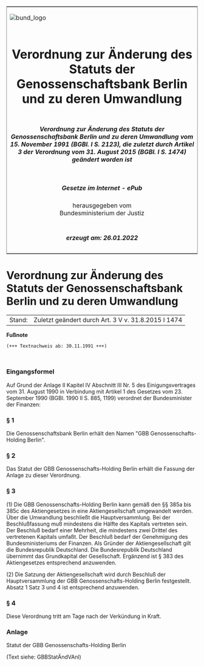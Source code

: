<span id="DECKBLATT.html"></span>

<table border="0" frame="border" width="100%">

<tr valign="top">

<td align="left">

![bund\_logo](BfJ_2021_Web_de_de.gif)

</td>

<td align="right">

 

</td>

</tr>

<tr align="center" valign="middle">

<td colspan="2">

# Verordnung zur Änderung des Statuts der Genossenschaftsbank Berlin und zu deren Umwandlung

</td>

</tr>

<tr align="center" valign="middle">

<td colspan="2">

##### Verordnung zur Änderung des Statuts der Genossenschaftsbank Berlin und zu deren Umwandlung vom 15. November 1991 (BGBl. I S. 2123), die zuletzt durch Artikel 3 der Verordnung vom 31. August 2015 (BGBl. I S. 1474) geändert worden ist

</td>

</tr>

<tr align="center" valign="middle">

<td colspan="2">

  
  

##### Gesetze im Internet - ePub  
  
herausgegeben vom  
Bundesministerium der Justiz

</td>

</tr>

<tr align="center" valign="bottom">

<td colspan="2">

  
  

##### erzeugt am: 26.01.2022

</td>

</tr>

</table>

<span id="BJNR021230991.html"></span>

# Verordnung zur Änderung des Statuts der Genossenschaftsbank Berlin und zu deren Umwandlung

<div>

<div class="jnhtml">

|        |                                                     |
| ------ | --------------------------------------------------- |
| Stand: | Zuletzt geändert durch Art. 3 V v. 31.8.2015 I 1474 |

</div>

</div>

<div>

  
**Fußnote**

<div class="jnhtml">

<div>

<div class="jurAbsatz">

  

``` 
(+++ Textnachweis ab: 30.11.1991 +++)

 
```

</div>

</div>

</div>

</div>

<span id="BJNR021230991BJNE000100307.html"></span>

### Eingangsformel  

<div>

<div class="jnhtml">

<div>

<div class="jurAbsatz">

Auf Grund der Anlage II Kapitel IV Abschnitt III Nr. 5 des
Einigungsvertrages vom 31. August 1990 in Verbindung mit Artikel 1 des
Gesetzes vom 23. September 1990 (BGBl. 1990 II S. 885, 1199) verordnet
der Bundesminister der Finanzen:

</div>

</div>

</div>

</div>

<span id="BJNR021230991BJNE000200307.html"></span>

### § 1  

<div>

<div class="jnhtml">

<div>

<div class="jurAbsatz">

Die Genossenschaftsbank Berlin erhält den Namen "GBB
Genossenschafts-Holding Berlin".

</div>

</div>

</div>

</div>

<span id="BJNR021230991BJNE000300307.html"></span>

### § 2  

<div>

<div class="jnhtml">

<div>

<div class="jurAbsatz">

Das Statut der GBB Genossenschafts-Holding Berlin erhält die Fassung der
Anlage zu dieser Verordnung.

</div>

</div>

</div>

</div>

<span id="BJNR021230991BJNE000401377.html"></span>

### § 3  

<div>

<div class="jnhtml">

<div>

<div class="jurAbsatz">

(1) Die GBB Genossenschafts-Holding Berlin kann gemäß den §§ 385a bis
385c des Aktiengesetzes in eine Aktiengesellschaft umgewandelt werden.
Über die Umwandlung beschließt die Hauptversammlung. Bei der
Beschlußfassung muß mindestens die Hälfte des Kapitals vertreten sein.
Der Beschluß bedarf einer Mehrheit, die mindestens zwei Drittel des
vertretenen Kapitals umfaßt. Der Beschluß bedarf der Genehmigung des
Bundesministeriums der Finanzen. Als Gründer der Aktiengesellschaft gilt
die Bundesrepublik Deutschland. Die Bundesrepublik Deutschland übernimmt
das Grundkapital der Gesellschaft. Ergänzend ist § 383 des
Aktiengesetzes entsprechend anzuwenden.

</div>

<div class="jurAbsatz">

(2) Die Satzung der Aktiengesellschaft wird durch Beschluß der
Hauptversammlung der GBB Genossenschafts-Holding Berlin festgestellt.
Absatz 1 Satz 3 und 4 ist entsprechend anzuwenden.

</div>

</div>

</div>

</div>

<span id="BJNR021230991BJNE000500307.html"></span>

### § 4  

<div>

<div class="jnhtml">

<div>

<div class="jurAbsatz">

Diese Verordnung tritt am Tage nach der Verkündung in Kraft.

</div>

</div>

</div>

</div>

<span id="BJNR021230991BJNE000604377.html"></span>

### Anlage  
Statut der GBB Genossenschafts-Holding Berlin

<div>

<div class="jnhtml">

<div>

<div class="jurAbsatz">

(Text siehe: GBBStatÄndVAnl)

</div>

</div>

</div>

</div>
